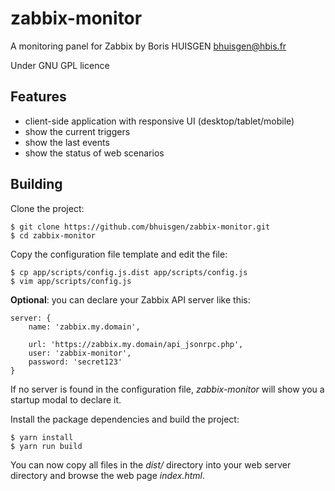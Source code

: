 # zabbix-monitor

A monitoring panel for Zabbix by Boris HUISGEN <bhuisgen@hbis.fr>

Under GNU GPL licence

## Features

* client-side application with responsive UI (desktop/tablet/mobile)
* show the current triggers
* show the last events
* show the status of web scenarios

## Building

Clone the project:

    $ git clone https://github.com/bhuisgen/zabbix-monitor.git
    $ cd zabbix-monitor

Copy the configuration file template and edit the file:

    $ cp app/scripts/config.js.dist app/scripts/config.js
    $ vim app/scripts/config.js

**Optional**: you can declare your Zabbix API server like this:

    server: {
        name: 'zabbix.my.domain',

        url: 'https://zabbix.my.domain/api_jsonrpc.php',
        user: 'zabbix-monitor',
        password: 'secret123'
    }

If no server is found in the configuration file, *zabbix-monitor* will show you a startup modal to declare it.

Install the package dependencies and build the project:

    $ yarn install
    $ yarn run build

You can now copy all files in the *dist/* directory into your web server directory and browse the web page *index.html*.
